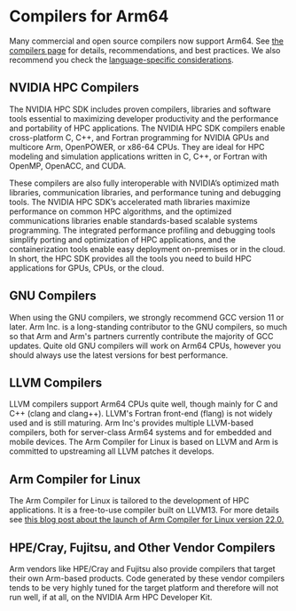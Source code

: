 # Compilers for Arm64

Many commercial and open source compilers now support Arm64.  See [the compilers page](compilers.md) for details, recommendations, and best practices.  We also recommend you check the [language-specific considerations](../languages/languages.md#language-specific-considerations).

## NVIDIA HPC Compilers

The NVIDIA HPC SDK includes proven compilers, libraries and software tools essential to maximizing developer productivity and the performance and portability of HPC applications.  The NVIDIA HPC SDK compilers enable cross-platform C, C++, and Fortran programming for NVIDIA GPUs and multicore Arm, OpenPOWER, or x86-64 CPUs.  They are ideal for HPC modeling and simulation applications written in C, C++, or Fortran with OpenMP, OpenACC, and CUDA.  

These compilers are also fully interoperable with NVIDIA’s optimized math libraries, communication libraries, and performance tuning and debugging tools.  The NVIDIA HPC SDK’s accelerated math libraries maximize performance on common HPC algorithms, and the optimized communications libraries enable standards-based scalable systems programming.  The integrated performance profiling and debugging tools simplify porting and optimization of HPC applications, and the containerization tools enable easy deployment on-premises or in the cloud.  In short, the HPC SDK provides all the tools you need to build HPC applications for GPUs, CPUs, or the cloud.


## GNU Compilers

When using the GNU compilers, we strongly recommend GCC version 11 or later.  Arm Inc. is a long-standing contributor to the GNU compilers, so much so that Arm and Arm's partners currently contribute the majority of GCC updates.  Quite old GNU compilers will work on Arm64 CPUs, however you should always use the latest versions for best performance.  

## LLVM Compilers

LLVM compilers support Arm64 CPUs quite well, though mainly for C and C++ (clang and clang++).  LLVM's Fortran front-end (flang) is not widely used and is still maturing.  Arm Inc's provides multiple LLVM-based compilers, both for server-class Arm64 systems and for embedded and mobile devices.  The Arm Compiler for Linux is based on LLVM and Arm is committed to upstreaming all LLVM patches it develops.  

## Arm Compiler for Linux

The Arm Compiler for Linux is tailored to the development of HPC applications.  It is a free-to-use compiler built on LLVM13.  For more details see [this blog post about the launch of Arm Compiler for Linux version 22.0.](https://community.arm.com/arm-community-blogs/b/tools-software-ides-blog/posts/arm-compiler-for-linux-and-arm-performance-libraries-22-0)

## HPE/Cray, Fujitsu, and Other Vendor Compilers

Arm vendors like HPE/Cray and Fujitsu also provide compilers that target their own Arm-based products.  Code generated by these vendor compilers tends to be very highly tuned for the target platform and therefore will not run well, if at all, on the NVIDIA Arm HPC Developer Kit.

